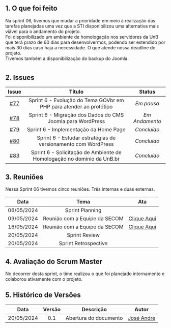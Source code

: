 ## 1. O que foi feito

Na sprint 06, tivemos que mudar a prioridade em meio à realização das tarefas planejadas uma vez que a STI disponibilizou uma alternativa mais viável para o andamento do projeto. <br>
Foi disponibilizado um ambiente de homologação nos servidores da UnB que terá prazo de 60 dias para desenvolvermos, podendo ser estendido por mais 30 dias caso haja a necessidade. O que atende nossa deadline do projeto.<br>
Tivemos também a disponibilização do backup do Joomla.<br>

#

## 2. Issues 

|                            Issue                             |              Título               |                    Status                     |
| :----------------------------------------------------------: | :-------------------------------: | :-------------------------------------------------: |
| [#77](https://github.com/ResidenciaTICBrisa/T2G7-Revista-Darcy/issues/77) | Sprint 6 - Evolução do Tema GOVbr em PHP para atender ao protótipo |  _Em pausa_  |
| [#78](https://github.com/ResidenciaTICBrisa/T2G7-Revista-Darcy/issues/78) |  Sprint 6 - Migração dos Dados do CMS Joomla para WordPress |  _Em Andamento_  |
| [#79](https://github.com/ResidenciaTICBrisa/T2G7-Revista-Darcy/issues/79) | Sprint 6 - Implementação da Home Page|  _Concluído_  |
| [#80](https://github.com/ResidenciaTICBrisa/T2G7-Revista-Darcy/issues/80) | Sprint 6 -  Estudar estratégias de versionamento com WordPress  |  _Concluído_  |
| [#83](https://github.com/ResidenciaTICBrisa/T2G7-Revista-Darcy/issues/83) | Sprint 6 -  Solicitação de Ambiente de Homologação no domínio da UnB.br  |  _Concluído_  |

## 3. Reuniões

Nessa Sprint 06 tivemos cinco reuniões. Três internas e duas externas. 

| Data       | Tema | Ata                                
| :--------: | :----: | :--------------------:                   
| 06/05/2024 |  Sprint Planning   | 
| 09/05/2024 | Reunião com a Equipe da SECOM  | [Clique Aqui](https://residenciaticbrisa.github.io/T2G7-Revista-Darcy/atas/equipe_cliente/ata07)    
| 16/05/2024 | Reunião com a Equipe da SECOM  | [Clique Aqui](https://residenciaticbrisa.github.io/T2G7-Revista-Darcy/atas/equipe_cliente/ata08)  
| 20/05/2024 | Sprint Review  | 
| 20/05/2024 | Sprint Retrospective  |     

## 4. Avaliação do Scrum Master

No decorrer desta sprint, o time realizou o que foi planejado internamente e colaborou ativamente com o projeto.

## 5. Histórico de Versões

| Data       | Versão | Descrição                                 | Autor             |
| :--------: | :----: | :--------------------:                    | :---------------: |
| 20/05/2024 |  0.1   | Abertura do documento                     | [José André](https://github.com/joseandre25) |